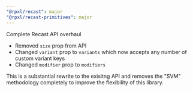 ```yaml
---
"@rpxl/recast": major
"@rpxl/recast-primitives": major
---
```


Complete Recast API overhaul

- Removed `size` prop from API
- Changed `variant` prop to `variants` which now accepts any number of custom variant keys
- Changed `modifier` prop to `modifiers`

This is a substantial rewrite to the exisitng API and removes the "SVM" methodology completely to improve the flexibility of this library.
